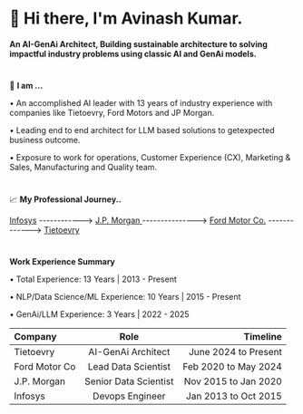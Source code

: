 <!--
**Avinash-grit/Avinash-grit** is a ✨ _special_ ✨ repository because its `README.md` (this file) appears on your GitHub profile.

Here are some ideas to get you started:

- 🔭 I’m currently working on ...
- 🌱 I’m currently learning ... 
- 👯 I’m looking to collaborate on ...
- 🤔 I’m looking for help with ...
- 💬 Ask me about ...
- 📫 How to reach me: ...
- 😄 Pronouns: ...
- ⚡ Fun fact: ...
-->
# 👋 Hi there, I'm Avinash Kumar.
#### An AI-GenAi Architect, Building sustainable architecture to solving impactful industry problems using classic AI and GenAi models.
#
👨 **I am ...**

•	An accomplished AI leader with 13 years of industry experience with companies like Tietoevry, Ford Motors and JP Morgan.

•	Leading end to end architect for LLM based solutions to getexpected business outcome. 

•	Exposure to work for operations, Customer Experience (CX), Marketing & Sales, Manufacturing and Quality team.

#
:chart_with_upwards_trend: **My Professional Journey..**

[Infosys](https://infosys.com/) ------------> [J.P. Morgan ](https://jpmorganchase.com/)---------------> [Ford Motor Co.](https://ford.com/) -------------> [Tietoevry](https://tietoevry.com/)

#

**Work Experience Summary**

• Total Experience: 13 Years | 2013 - Present

• NLP/Data Science/ML Experience: 10 Years | 2015 - Present

• GenAi/LLM Experience: 3 Years | 2022 - 2025

|    Company   |       Role     |    Timeline   |
| :---         |     :---:      |          ---: |
|Tietoevry|AI-GenAi Architect |June 2024 to Present|
|Ford Motor Co|Lead Data Scientist |Feb 2020 to May 2024|
| J.P. Morgan|Senior Data Scientist|Nov 2015 to Jan 2020|
| Infosys|Devops Engineer|Jan 2013 to Oct 2015|
